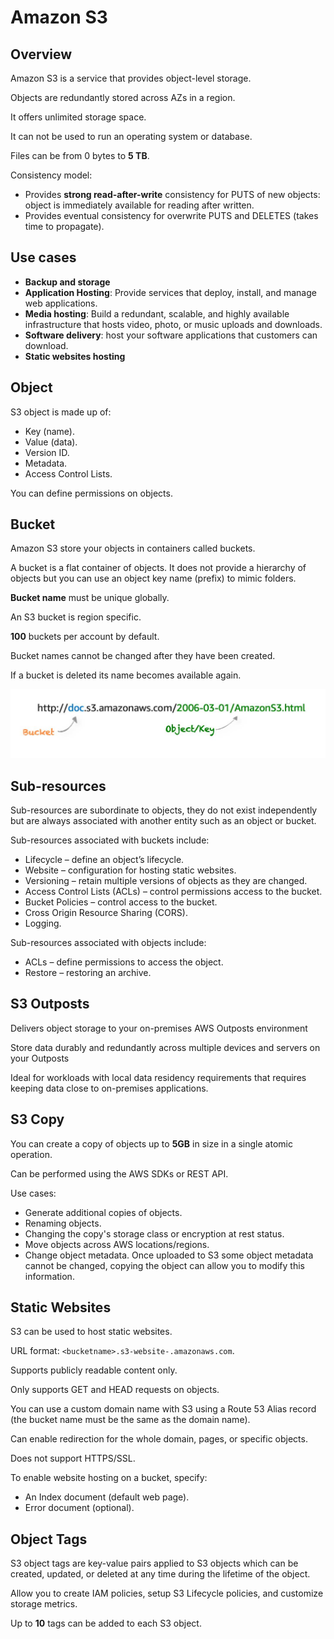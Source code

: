 # Amazon S3

## Overview

Amazon S3 is a service that provides object-level storage.

Objects are redundantly stored across AZs in a region.

It offers unlimited storage space.

It can not be used to run an operating system or database.

Files can be from 0 bytes to **5 TB**.

Consistency model:
- Provides **strong read-after-write** consistency for PUTS of new objects: object is immediately available for reading after written.
- Provides eventual consistency for overwrite PUTS and DELETES (takes time to propagate).


## Use cases

- **Backup and storage**
- **Application Hosting**: Provide services that deploy, install, and manage web applications.
- **Media hosting**: Build a redundant, scalable, and highly available infrastructure that hosts video, photo, or music uploads and downloads.
- **Software delivery**: host your software applications that customers can download.
- **Static websites hosting**


## Object

S3 object is made up of:

- Key (name).
- Value (data).
- Version ID.
- Metadata.
- Access Control Lists.

You can define permissions on objects.


## Bucket

Amazon S3 store your objects in containers called buckets.

A bucket is a flat container of objects. It does not provide a hierarchy of objects but you can use an object key name (prefix) to mimic folders.

**Bucket name** must be unique globally.

An S3 bucket is region specific.

**100** buckets per account by default.

Bucket names cannot be changed after they have been created.

If a bucket is deleted its name becomes available again.

![](./images/s3.png)


## Sub-resources

Sub-resources are subordinate to objects, they do not exist independently but are always associated with another entity such as an object or bucket.

Sub-resources associated with buckets include:
- Lifecycle – define an object’s lifecycle.
- Website – configuration for hosting static websites.
- Versioning – retain multiple versions of objects as they are changed.
- Access Control Lists (ACLs) – control permissions access to the bucket.
- Bucket Policies – control access to the bucket.
- Cross Origin Resource Sharing (CORS).
- Logging.

Sub-resources associated with objects include:
- ACLs – define permissions to access the object.
- Restore – restoring an archive.


## S3 Outposts

Delivers object storage to your on-premises AWS Outposts environment

Store data durably and redundantly across multiple devices and servers on your Outposts

Ideal for workloads with local data residency requirements that requires keeping data close to on-premises applications.


## S3 Copy

You can create a copy of objects up to **5GB** in size in a single atomic operation.

Can be performed using the AWS SDKs or REST API.

Use cases:
- Generate additional copies of objects.
- Renaming objects.
- Changing the copy's storage class or encryption at rest status.
- Move objects across AWS locations/regions.
- Change object metadata. Once uploaded to S3 some object metadata cannot be changed, copying the object can allow you to modify this information.


## Static Websites

S3 can be used to host static websites.

URL format: `<bucketname>.s3-website-.amazonaws.com`.

Supports publicly readable content only.

Only supports GET and HEAD requests on objects.

You can use a custom domain name with S3 using a Route 53 Alias record (the bucket name must be the same as the domain name).

Can enable redirection for the whole domain, pages, or specific objects.

Does not support HTTPS/SSL.

To enable website hosting on a bucket, specify:
- An Index document (default web page).
- Error document (optional).


## Object Tags

S3 object tags are key-value pairs applied to S3 objects which can be created, updated, or deleted at any time during the lifetime of the object.

Allow you to create IAM policies, setup S3 Lifecycle policies, and customize storage metrics.

Up to **10** tags can be added to each S3 object.
